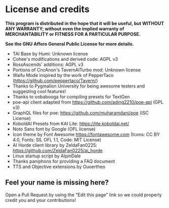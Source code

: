 # License and credits

**This program is distributed in the hope that it will be useful, but WITHOUT ANY WARRANTY; without even the implied warranty of MERCHANTABILITY or FITNESS FOR A PARTICULAR PURPOSE.**

**See the GNU Affero General Public License for more details.**

* TAI Base by Humi: Unknown license
* Cohee's modifications and derived code: AGPL v3
* RossAscends' additions: AGPL v3
* Portions of CncAnon's TavernAITurbo mod: Unknown license
* Waifu Mode inspired by the work of PepperTaco (<https://github.com/peppertaco/Tavern/>)
* Thanks to Pygmalion University for being awesome testers and suggesting cool features!
* Thanks to oobabooga for compiling presets for TextGen
* poe-api client adapted from <https://github.com/ading2210/poe-api> (GPL v3)
* GraphQL files for poe: <https://github.com/muharamdani/poe> (ISC License)
* KoboldAI Presets from KAI Lite: <https://lite.koboldai.net/>
* Noto Sans font by Google (OFL license)
* Icon theme by Font Awesome <https://fontawesome.com> (Icons: CC BY 4.0, Fonts: SIL OFL 1.1, Code: MIT License)
* AI Horde client library by ZeldaFan0225: <https://github.com/ZeldaFan0225/ai_horde>
* Linux startup script by AlpinDale
* Thanks paniphons for providing a FAQ document
* TTS and Objective extensions by Ouoertheo

## Feel your name is missing here?

Open a Pull Request by using the "Edit this page" link so we could properly credit you and your contributions!
